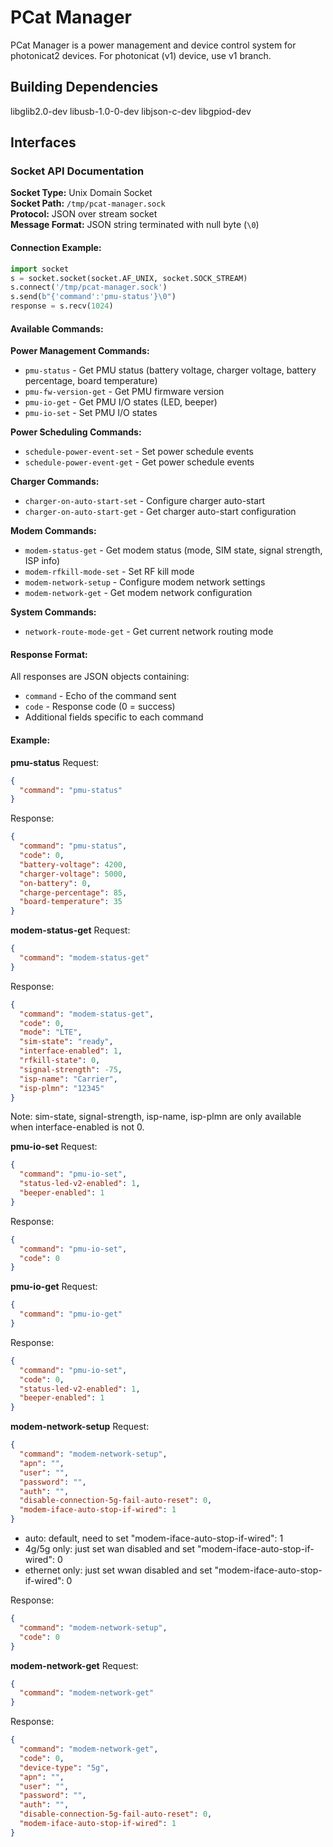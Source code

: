 # PCat Manager

PCat Manager is a power management and device control system for photonicat2 devices.
For photonicat (v1) device, use v1 branch.

## Building Dependencies

libglib2.0-dev libusb-1.0-0-dev libjson-c-dev libgpiod-dev

## Interfaces

### Socket API Documentation

**Socket Type:** Unix Domain Socket  
**Socket Path:** `/tmp/pcat-manager.sock`  
**Protocol:** JSON over stream socket  
**Message Format:** JSON string terminated with null byte (`\0`)

#### Connection Example:
```python
import socket
s = socket.socket(socket.AF_UNIX, socket.SOCK_STREAM)
s.connect('/tmp/pcat-manager.sock')
s.send(b"{'command':'pmu-status'}\0")
response = s.recv(1024)
```

#### Available Commands:

**Power Management Commands:**
- `pmu-status` - Get PMU status (battery voltage, charger voltage, battery percentage, board temperature)
- `pmu-fw-version-get` - Get PMU firmware version
- `pmu-io-get` - Get PMU I/O states (LED, beeper)
- `pmu-io-set` - Set PMU I/O states

**Power Scheduling Commands:**
- `schedule-power-event-set` - Set power schedule events
- `schedule-power-event-get` - Get power schedule events

**Charger Commands:**
- `charger-on-auto-start-set` - Configure charger auto-start
- `charger-on-auto-start-get` - Get charger auto-start configuration

**Modem Commands:**
- `modem-status-get` - Get modem status (mode, SIM state, signal strength, ISP info)
- `modem-rfkill-mode-set` - Set RF kill mode
- `modem-network-setup` - Configure modem network settings
- `modem-network-get` - Get modem network configuration

**System Commands:**
- `network-route-mode-get` - Get current network routing mode

#### Response Format:
All responses are JSON objects containing:
- `command` - Echo of the command sent
- `code` - Response code (0 = success)
- Additional fields specific to each command

#### Example:

**pmu-status**
Request:
```json
{
  "command": "pmu-status"
}
```

Response:
```json
{
  "command": "pmu-status",
  "code": 0,
  "battery-voltage": 4200,
  "charger-voltage": 5000,
  "on-battery": 0,
  "charge-percentage": 85,
  "board-temperature": 35
}
```

**modem-status-get**
Request:
```json
{
  "command": "modem-status-get"
}
```

Response:
```json
{
  "command": "modem-status-get", 
  "code": 0,
  "mode": "LTE",
  "sim-state": "ready",
  "interface-enabled": 1,
  "rfkill-state": 0,
  "signal-strength": -75,
  "isp-name": "Carrier",
  "isp-plmn": "12345"
}
```
Note: sim-state, signal-strength, isp-name, isp-plmn are only available when interface-enabled is not 0.

**pmu-io-set**
Request:
```json
{
  "command": "pmu-io-set",
  "status-led-v2-enabled": 1,
  "beeper-enabled": 1
}
```

Response:
```json
{
  "command": "pmu-io-set", 
  "code": 0
}
```

**pmu-io-get**
Request:
```json
{
  "command": "pmu-io-get"
}
```

Response:
```json
{
  "command": "pmu-io-set", 
  "code": 0,
  "status-led-v2-enabled": 1,
  "beeper-enabled": 1
}
```



**modem-network-setup**
Request:
```json
{
  "command": "modem-network-setup",
  "apn": "",
  "user": "",
  "password": "",
  "auth": "",
  "disable-connection-5g-fail-auto-reset": 0,
  "modem-iface-auto-stop-if-wired": 1
}
```

- auto: default, need to set "modem-iface-auto-stop-if-wired": 1
- 4g/5g only: just set wan disabled and set "modem-iface-auto-stop-if-wired": 0
- ethernet only: just set wwan disabled and set "modem-iface-auto-stop-if-wired": 0

Response:
```json
{
  "command": "modem-network-setup", 
  "code": 0
}
```

**modem-network-get**
Request:
```json
{
  "command": "modem-network-get"
}
```

Response:
```json
{
  "command": "modem-network-get", 
  "code": 0,
  "device-type": "5g",
  "apn": "",
  "user": "",
  "password": "",
  "auth": "",
  "disable-connection-5g-fail-auto-reset": 0,
  "modem-iface-auto-stop-if-wired": 1
}
```
